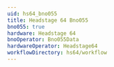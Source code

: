 ```yaml
---
uid: hs64_bno055
title: Headstage 64 Bno055
bno055: true
hardware: Headstage 64
bnoOperator: Bno055Data
hardwareOperator: Headstage64
workflowDirectory: hs64/workflow
---
```

